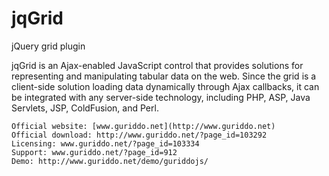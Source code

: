 jqGrid
======

jQuery grid plugin

jqGrid is an Ajax-enabled JavaScript control that provides solutions for 
representing and manipulating tabular data on the web. Since the grid is a 
client-side solution loading data dynamically through Ajax callbacks, it can be
integrated with any server-side technology, including PHP, ASP, Java Servlets, 
JSP, ColdFusion, and Perl.


    Official website: [www.guriddo.net](http://www.guriddo.net)
    Official download: http://www.guriddo.net/?page_id=103292
    Licensing: www.guriddo.net/?page_id=103334
    Support: www.guriddo.net/?page_id=912
    Demo: http://www.guriddo.net/demo/guriddojs/


